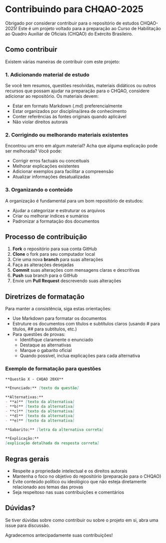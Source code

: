 # Contribuindo para CHQAO-2025

Obrigado por considerar contribuir para o repositório de estudos CHQAO-2025! Este é um projeto voltado para a preparação ao Curso de Habilitação ao Quadro Auxiliar de Oficiais (CHQAO) do Exército Brasileiro.

## Como contribuir

Existem várias maneiras de contribuir com este projeto:

### 1. Adicionando material de estudo

Se você tem resumos, questões resolvidas, materiais didáticos ou outros recursos que possam ajudar na preparação para o CHQAO, considere adicionar ao repositório. Os materiais devem:

- Estar em formato Markdown (.md) preferencialmente
- Estar organizados por disciplina/área de conhecimento
- Conter referências às fontes originais quando aplicável
- Não violar direitos autorais

### 2. Corrigindo ou melhorando materiais existentes

Encontrou um erro em algum material? Acha que alguma explicação pode ser melhorada? Você pode:

- Corrigir erros factuais ou conceituais
- Melhorar explicações existentes
- Adicionar exemplos para facilitar a compreensão
- Atualizar informações desatualizadas

### 3. Organizando o conteúdo

A organização é fundamental para um bom repositório de estudos:

- Ajudar a categorizar e estruturar os arquivos
- Criar ou melhorar índices e sumários
- Padronizar a formatação dos documentos

## Processo de contribuição

1. **Fork** o repositório para sua conta GitHub
2. **Clone** o fork para seu computador local
3. Crie uma nova **branch** para suas alterações
4. Faça as alterações desejadas
5. **Commit** suas alterações com mensagens claras e descritivas
6. **Push** sua branch para o GitHub
7. Envie um **Pull Request** descrevendo suas alterações

## Diretrizes de formatação

Para manter a consistência, siga estas orientações:

- Use Markdown para formatar os documentos
- Estruture os documentos com títulos e subtítulos claros (usando # para títulos, ## para subtítulos, etc.)
- Para questões de provas:
  - Identifique claramente o enunciado
  - Destaque as alternativas
  - Marque o gabarito oficial
  - Quando possível, inclua explicações para cada alternativa

### Exemplo de formatação para questões

```markdown
**Questão X - CHQAO 20XX**

**Enunciado:** [texto da questão]

**Alternativas:**
- **a)** [texto da alternativa]
- **b)** [texto da alternativa]
- **c)** [texto da alternativa]
- **d)** [texto da alternativa]
- **e)** [texto da alternativa]

**Gabarito:** [letra da alternativa correta]

**Explicação:**
[explicação detalhada da resposta correta]
```

## Regras gerais

- Respeite a propriedade intelectual e os direitos autorais
- Mantenha o foco no objetivo do repositório (preparação para o CHQAO)
- Evite conteúdo político ou ideológico que não esteja diretamente relacionado aos temas das provas
- Seja respeitoso nas suas contribuições e comentários

## Dúvidas?

Se tiver dúvidas sobre como contribuir ou sobre o projeto em si, abra uma issue para discussão.

Agradecemos antecipadamente suas contribuições!
